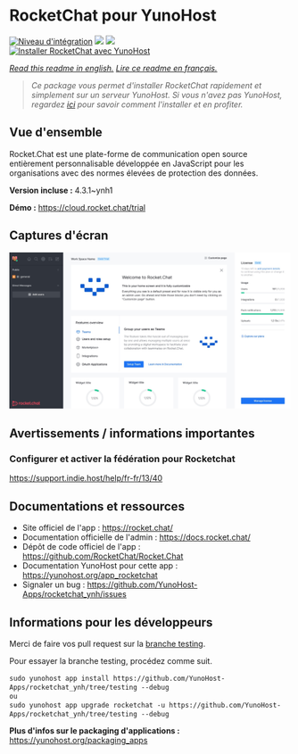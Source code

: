 # RocketChat pour YunoHost

[![Niveau d'intégration](https://dash.yunohost.org/integration/rocketchat.svg)](https://dash.yunohost.org/appci/app/rocketchat) ![](https://ci-apps.yunohost.org/ci/badges/rocketchat.status.svg) ![](https://ci-apps.yunohost.org/ci/badges/rocketchat.maintain.svg)  
[![Installer RocketChat avec YunoHost](https://install-app.yunohost.org/install-with-yunohost.svg)](https://install-app.yunohost.org/?app=rocketchat)

*[Read this readme in english.](./README.md)*
*[Lire ce readme en français.](./README_fr.md)*

> *Ce package vous permet d'installer RocketChat rapidement et simplement sur un serveur YunoHost.
Si vous n'avez pas YunoHost, regardez [ici](https://yunohost.org/#/install) pour savoir comment l'installer et en profiter.*

## Vue d'ensemble

Rocket.Chat est une plate-forme de communication open source entièrement personnalisable développée en JavaScript pour les organisations avec des normes élevées de protection des données. 

**Version incluse :** 4.3.1~ynh1

**Démo :** https://cloud.rocket.chat/trial

## Captures d'écran

![](./doc/screenshots/screenshot.jpg)

## Avertissements / informations importantes

### Configurer et activer la fédération pour Rocketchat 

https://support.indie.host/help/fr-fr/13/40
## Documentations et ressources

* Site officiel de l'app : https://rocket.chat/
* Documentation officielle de l'admin : https://docs.rocket.chat/
* Dépôt de code officiel de l'app : https://github.com/RocketChat/Rocket.Chat
* Documentation YunoHost pour cette app : https://yunohost.org/app_rocketchat
* Signaler un bug : https://github.com/YunoHost-Apps/rocketchat_ynh/issues

## Informations pour les développeurs

Merci de faire vos pull request sur la [branche testing](https://github.com/YunoHost-Apps/rocketchat_ynh/tree/testing).

Pour essayer la branche testing, procédez comme suit.
```
sudo yunohost app install https://github.com/YunoHost-Apps/rocketchat_ynh/tree/testing --debug
ou
sudo yunohost app upgrade rocketchat -u https://github.com/YunoHost-Apps/rocketchat_ynh/tree/testing --debug
```

**Plus d'infos sur le packaging d'applications :** https://yunohost.org/packaging_apps